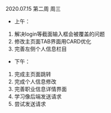 2020.07.15 第二周 周三

+ 上午：

1. 解决login等截面输入框会被覆盖的问题
2. 修改主页面TAB界面用CARD优化
3. 完善左侧个人信息栏目

+ 下午：

1. 完成主页面跳转
2. 完成个人信息修改
3. 完善职业信息详情界面
4. 学习像后端发送请求
5. 尝试发送请求